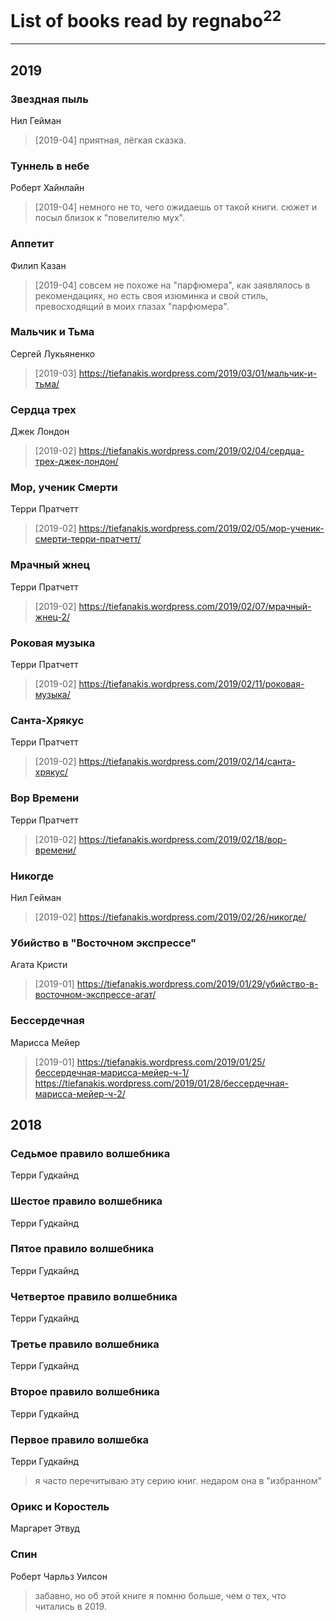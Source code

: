 # List of books read by regnabo<sup>22</sup>
---

## 2019

### Звездная пыль
Нил Гейман
> [2019-04] приятная, лёгкая сказка.


### Туннель в небе
Роберт Хайнлайн
> [2019-04] немного не то, чего ожидаешь от такой книги. сюжет и посыл близок к "повелителю мух".


### Аппетит
Филип Казан
> [2019-04] совсем не похоже на "парфюмера", как заявлялось в рекомендациях, но есть своя изюминка и свой стиль, превосходящий в моих глазах "парфюмера".


### Мальчик и Тьма
Сергей Лукьяненко
> [2019-03] https://tiefanakis.wordpress.com/2019/03/01/мальчик-и-тьма/


### Сердца трех
Джек Лондон
> [2019-02] https://tiefanakis.wordpress.com/2019/02/04/сердца-трех-джек-лондон/


### Мор, ученик Смерти
Терри Пратчетт
> [2019-02] https://tiefanakis.wordpress.com/2019/02/05/мор-ученик-смерти-терри-пратчетт/


### Мрачный жнец
Терри Пратчетт
> [2019-02] https://tiefanakis.wordpress.com/2019/02/07/мрачный-жнец-2/


### Роковая музыка
Терри Пратчетт
> [2019-02] https://tiefanakis.wordpress.com/2019/02/11/роковая-музыка/


### Санта-Хрякус
Терри Пратчетт
> [2019-02] https://tiefanakis.wordpress.com/2019/02/14/санта-хрякус/


### Вор Времени
Терри Пратчетт
> [2019-02] https://tiefanakis.wordpress.com/2019/02/18/вор-времени/


### Никогде
Нил Гейман
> [2019-02] https://tiefanakis.wordpress.com/2019/02/26/никогде/


### Убийство в "Восточном экспрессе"
Агата Кристи
> [2019-01] https://tiefanakis.wordpress.com/2019/01/29/убийство-в-восточном-экспрессе-агат/


### Бессердечная
Марисса Мейер
> [2019-01] https://tiefanakis.wordpress.com/2019/01/25/бессердечная-марисса-мейер-ч-1/
> https://tiefanakis.wordpress.com/2019/01/28/бессердечная-марисса-мейер-ч-2/



## 2018

### Седьмое правило волшебника
Терри Гудкайнд


### Шестое правило волшебника
Терри Гудкайнд


### Пятое правило волшебника
Терри Гудкайнд


### Четвертое правило волшебника
Терри Гудкайнд


### Третье правило волшебника
Терри Гудкайнд


### Второе правило волшебника
Терри Гудкайнд


### Первое правило волшебка
Терри Гудкайнд
> я часто перечитываю эту серию книг. недаром она в "избранном"


### Орикс и Коростель
Маргарет Этвуд


### Спин
Роберт Чарльз Уилсон
> забавно, но об этой книге я помню больше, чем о тех, что читались в 2019.



